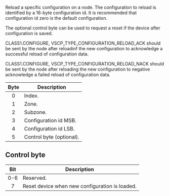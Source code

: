 Reload a specific configuration on a node.  The configuration to reload is identified by a 16-byte configuration id. It is recommended that configuration id zero is the default configuration.

The optional control byte can be used to request a reset if the device after configuration is saved.

CLASS1.CONFIGURE, VSCP_TYPE_CONFIGURATION_RELOAD_ACK should be sent by the node after reloadinf the new configuration to acknowledge a successful reload of configuration data.

CLASS1.CONFIGURE, VSCP_TYPE_CONFIGURATION_RELOAD_NACK should be sent by the node after reloading the new configuration to negative acknowledge a failed reload of configuration data.

 | Byte | Description | 
 | :----: | ----------- | 
 | 0    | Index.                | 
 | 1    | Zone.                 | 
 | 2    | Subzone.              | 
 | 3    | Configuration id MSB. | 
 | 4    | Configuration id LSB. |
 | 5    | Control byte (optional). |

## Control byte

| Bit | Description | 
| :----: | ----------- | 
| 0-6    | Reserved.   | 
| 7    | Reset device when new configuration is loaded.   | 
